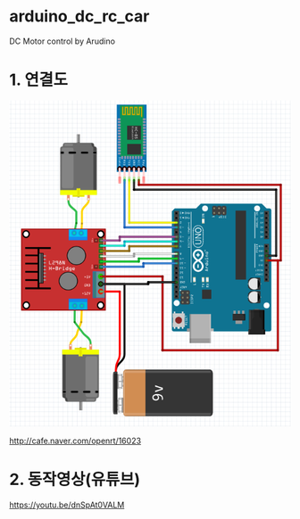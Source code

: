 # arduino_dc_rc_car
DC Motor control by Arudino
# 1. 연결도
![img](./스크린샷,_2017-02-21_15-15-12.png)

http://cafe.naver.com/openrt/16023



# 2. 동작영상(유튜브)
<https://youtu.be/dnSpAt0VALM>
